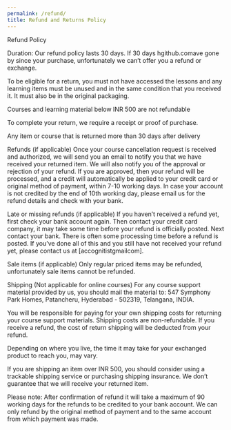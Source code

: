 ```yaml
---
permalink: /refund/
title: Refund and Returns Policy
---
```


Refund Policy


Duration: Our refund policy lasts 30 days. If 30 days hgithub.comave gone by since your purchase, unfortunately we can’t offer you a refund or exchange.

To be eligible for a return, you must not have accessed the lessons and any learning items must be unused and in the same condition that you received it. It must also be in the original packaging.

Courses and learning material below INR 500 are not refundable

To complete your return, we require a receipt or proof of purchase.

Any item or course that is returned more than 30 days after delivery

Refunds (if applicable)
Once your course cancellation request is received and authorized, we will send you an email to notify you that we have received your returned item. We will also notify you of the approval or rejection of your refund.
If you are approved, then your refund will be processed, and a credit will automatically be applied to your credit card or original method of payment, within 7-10 working days. In case your account is not credited by the end of 10th working day, please email us for the refund details and check with your bank.

Late or missing refunds (if applicable)
If you haven’t received a refund yet, first check your bank account again.
Then contact your credit card company, it may take some time before your refund is officially posted.
Next contact your bank. There is often some processing time before a refund is posted.
If you’ve done all of this and you still have not received your refund yet, please contact us at [ac<dot>cognitist<at>gmail<dot>com].

Sale items (if applicable)
Only regular priced items may be refunded, unfortunately sale items cannot be refunded.


Shipping (Not applicable for online courses)
For any course support material provided by us, you should mail the material to: 547 Symphony Park Homes, Patancheru, Hyderabad - 502319, Telangana, INDIA.

You will be responsible for paying for your own shipping costs for returning your course support materials. Shipping costs are non-refundable. If you receive a refund, the cost of return shipping will be deducted from your refund.

Depending on where you live, the time it may take for your exchanged product to reach you, may vary.

If you are shipping an item over INR 500, you should consider using a trackable shipping service or purchasing shipping insurance. We don’t guarantee that we will receive your returned item.

Please note: After confirmation of refund it will take a maximum of 90 working days for the refunds to be credited to your bank account. We can only refund by the original method of payment and to the same account from which payment was made.


